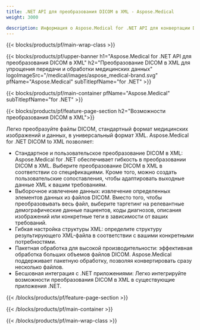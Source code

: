```yaml
---
title: .NET API для преобразования DICOM в XML - Aspose.Medical
weight: 3000

description: Информация о Aspose.Medical for .NET API для конвертации DICOM в XML
---
```


{{< blocks/products/pf/main-wrap-class >}}

{{< blocks/products/pf/upper-banner h1="Aspose.Medical for .NET API для преобразования DICOM в XML" h2="Преобразование DICOM в XML для упрощения передачи и обработки медицинских данных" logoImageSrc="/medical/images/aspose_medical-brand.svg" pfName="Aspose.Medical" subTitlepfName="for .NET" >}}

{{< blocks/products/pf/main-container pfName="Aspose.Medical" subTitlepfName="for .NET" >}}

{{< blocks/products/pf/feature-page-section h2="Возможности преобразования DICOM в XML">}}

<p>Легко преобразуйте файлы DICOM, стандартный формат медицинских изображений и данных, в универсальный формат XML. Aspose.Medical for .NET DICOM to XML позволяет:</p>

<ul>
<li>Стандартное и пользовательское преобразование DICOM в XML: Aspose.Medical for .NET обеспечивает гибкость в преобразовании DICOM в XML. Выберите преобразование DICOM в XML в соответствии со спецификациями. Кроме того, можно создать пользовательские сопоставления, чтобы адаптировать выходные данные XML к вашим требованиям.</li>
<li>Выборочное извлечение данных: извлечение определенных элементов данных из файлов DICOM. Вместо того, чтобы преобразовывать весь файл, выберите таргетинг на релевантные демографические данные пациентов, коды диагнозов, описания изображений или конкретные теги в зависимости от ваших требований.</li>
<li>Гибкая настройка структуры XML: определите структуру результирующего XML-файла в соответствии с вашими конкретными потребностями.</li>
<li>Пакетная обработка для высокой производительности: эффективная обработка больших объемов файлов DICOM. Aspose.Medical поддерживает пакетную обработку, позволяя конвертировать сразу несколько файлов.</li>
<li>Бесшовная интеграция с .NET приложениями: Легко интегрируйте возможности преобразования DICOM в XML в существующие приложения .NET.</li>
</ul>

{{< /blocks/products/pf/feature-page-section >}}

{{< /blocks/products/pf/main-container >}}

{{< /blocks/products/pf/main-wrap-class >}}